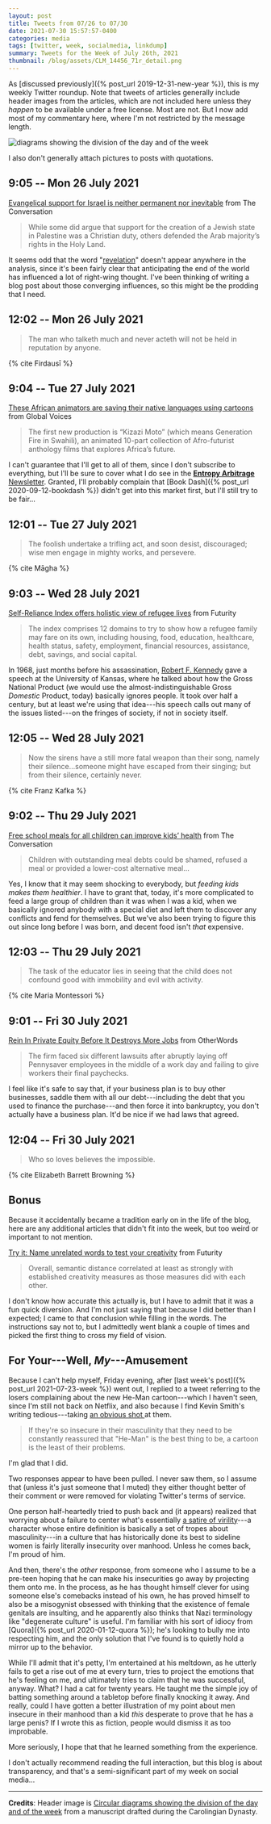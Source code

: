 ```yaml
---
layout: post
title: Tweets from 07/26 to 07/30
date: 2021-07-30 15:57:57-0400
categories: media
tags: [twitter, week, socialmedia, linkdump]
summary: Tweets for the Week of July 26th, 2021
thumbnail: /blog/assets/CLM_14456_71r_detail.png
---
```


As [discussed previously]({% post_url 2019-12-31-new-year %}), this is my weekly Twitter roundup.  Note that tweets of articles generally include header images from the articles, which are not included here unless they *happen* to be available under a free license.  Most are not.  But I now add most of my commentary here, where I'm not restricted by the message length.

![diagrams showing the division of the day and of the week](/blog/assets/CLM_14456_71r_detail.png "diagrams showing the division of the day and of the week")

I also don't generally attach pictures to posts with quotations.

## 9:05 -- Mon 26 July 2021

[<i class="fab fa-twitter-square"></i>](https://jcolag.github.io/twitter/1419644924610289673) [Evangelical support for Israel is neither permanent nor inevitable](https://theconversation.com/evangelical-support-for-israel-is-neither-permanent-nor-inevitable-164209) from The Conversation

 > While some did argue that support for the creation of a Jewish state in Palestine was a Christian duty, others defended the Arab majority’s rights in the Holy Land.

It seems odd that the word "[revelation](https://en.wikipedia.org/wiki/Book_of_Revelation)" doesn't appear anywhere in the analysis, since it's been fairly clear that anticipating the end of the world has influenced a lot of right-wing thought.  I've been thinking of writing a blog post about those converging influences, so this might be the prodding that I need.

## 12:02 -- Mon 26 July 2021

[<i class="fab fa-twitter-square"></i>](https://jcolag.github.io/twitter/1419689467930058761)

 > The man who talketh much and never acteth will not be held in reputation by anyone.

{% cite Firdausī %}

## 9:04 -- Tue 27 July 2021

[<i class="fab fa-twitter-square"></i>](https://jcolag.github.io/twitter/1420007060985434112) [These African animators are saving their native languages using cartoons](https://globalvoices.org/2021/07/20/these-african-animators-are-saving-their-native-languages-using-cartoons/) from Global Voices

 > The first new production is “Kizazi Moto” (which means Generation Fire in Swahili), an animated 10-part collection of Afro-futurist anthology films that explores Africa’s future.

I can't guarantee that I'll get to all of them, since I don't subscribe to everything, but I'll be sure to cover what I do see in the [**Entropy Arbitrage** Newsletter](https://entropy-arbitrage.mailchimpsites.com/).  Granted, I'll probably complain that [Book Dash]({% post_url 2020-09-12-bookdash %}) didn't get into this market first, but I'll still try to be fair...

## 12:01 -- Tue 27 July 2021

[<i class="fab fa-twitter-square"></i>](https://jcolag.github.io/twitter/1420051603927801862)

 > The foolish undertake a trifling act, and soon desist, discouraged; wise men engage in mighty works, and persevere.

{% cite Māgha %}

## 9:03 -- Wed 28 July 2021

[<i class="fab fa-twitter-square"></i>](https://jcolag.github.io/twitter/1420369196790190088) [Self-Reliance Index offers holistic view of refugee lives](https://www.futurity.org/self-reliance-index-refugees-2599012-2/) from Futurity

 > The index comprises 12 domains to try to show how a refugee family may fare on its own, including housing, food, education, healthcare, health status, safety, employment, financial resources, assistance, debt, savings, and social capital.

In 1968, just months before his assassination, [Robert F. Kennedy](https://en.wikipedia.org/wiki/Robert_F._Kennedy) gave a speech at the University of Kansas, where he talked about how the Gross National Product (we would use the almost-indistinguishable Gross *Domestic* Product, today) basically ignores people.  It took over half a century, but at least we're using that idea---his speech calls out many of the issues listed---on the fringes of society, if not in society itself.

## 12:05 -- Wed 28 July 2021

[<i class="fab fa-twitter-square"></i>](https://jcolag.github.io/twitter/1420414998489321475)

 > Now the sirens have a still more fatal weapon than their song, namely their silence...someone might have escaped from their singing; but from their silence, certainly never.

{% cite Franz Kafka %}

## 9:02 -- Thu 29 July 2021

[<i class="fab fa-twitter-square"></i>](https://jcolag.github.io/twitter/1420731333031075849) [Free school meals for all children can improve kids’ health](https://theconversation.com/free-school-meals-for-all-children-can-improve-kids-health-161957) from The Conversation

 > Children with outstanding meal debts could be shamed, refused a meal or provided a lower-cost alternative meal...

Yes, I know that it may seem shocking to everybody, but *feeding kids makes them healthier*.  I have to grant that, today, it's more complicated to feed a large group of children than it was when I was a kid, when we basically ignored anybody with a special diet and left them to discover any conflicts and fend for themselves.  But we've also been trying to figure this out since long before I was born, and decent food isn't *that* expensive.

## 12:03 -- Thu 29 July 2021

[<i class="fab fa-twitter-square"></i>](https://jcolag.github.io/twitter/1420776883080376321)

 > The task of the educator lies in seeing that the child does not confound good with immobility and evil with activity.

{% cite Maria Montessori %}

## 9:01 -- Fri 30 July 2021

[<i class="fab fa-twitter-square"></i>](https://jcolag.github.io/twitter/1421093469192212487) [Rein In Private Equity Before It Destroys More Jobs](https://otherwords.org/rein-in-private-equity-before-it-destroys-more-jobs/) from OtherWords

 > The firm faced six different lawsuits after abruptly laying off Pennysaver employees in the middle of a work day and failing to give workers their final paychecks.

I feel like it's safe to say that, if your business plan is to buy other businesses, saddle them with all our debt---including the debt that you used to finance the purchase---and then force it into bankruptcy, you don't actually have a business plan.  It'd be nice if we had laws that agreed.

## 12:04 -- Fri 30 July 2021

[<i class="fab fa-twitter-square"></i>](https://jcolag.github.io/twitter/1421139522599804934)

 > Who so loves believes the impossible.

{% cite Elizabeth Barrett Browning %}

## Bonus

Because it accidentally became a tradition early on in the life of the blog, here are any additional articles that didn't fit into the week, but too weird or important to not mention.

<i class="fas fa-square"></i> [Try it: Name unrelated words to test your creativity](https://www.futurity.org/creativity-measurement-test-words-language-2601152-2/) from Futurity

 > Overall, semantic distance correlated at least as strongly with established creativity measures as those measures did with each other.

I don't know how accurate this actually is, but I have to admit that it was a fun quick diversion.  And I'm not just saying that because I did better than I expected; I came to that conclusion while filling in the words.  The instructions say not to, but I admittedly went blank a couple of times and picked the first thing to cross my field of vision.

## For Your---Well, *My*---Amusement

Because I can't help myself, Friday evening, after [last week's post]({% post_url 2021-07-23-week %}) went out, I replied to a tweet referring to the losers complaining about the new He-Man cartoon---which I haven't seen, since I'm still not back on Netflix, and also because I find Kevin Smith's writing tedious---taking [an obvious shot <i class="fab fa-twitter-square"></i>](https://jcolag.github.io/twitter/1418645541194510341) at them.

 > If they're so insecure in their masculinity that they need to be constantly reassured that "He-Man" is the best thing to be, a cartoon is the least of their problems.

I'm glad that I did.

Two responses appear to have been pulled.  I never saw them, so I assume that (unless it's just someone that I muted) they either thought better of their comment or were removed for violating Twitter's terms of service.

One person half-heartedly tried to push back and (it appears) realized that worrying about a failure to center what's essentially [a satire of virility](https://en.wiktionary.org/wiki/he-man)---a character whose entire definition is basically a set of tropes about masculinity---in a culture that has historically done its best to sideline women is fairly literally insecurity over manhood.  Unless he comes back, I'm proud of him.

And then, there's the *other* response, from someone who I assume to be a pre-teen hoping that he can make his insecurities go away by projecting them onto me.  In the process, as he has thought himself clever for using someone else's comebacks instead of his own, he has proved himself to also be a misogynist obsessed with thinking that the existence of female genitals are insulting, and he apparently also thinks that Nazi terminology like "degenerate culture" is useful.  I'm familiar with his sort of idiocy from [Quora]({% post_url 2020-01-12-quora %}); he's looking to bully me into respecting him, and the only solution that I've found is to quietly hold a mirror up to the behavior.

While I'll admit that it's petty, I'm entertained at his meltdown, as he utterly fails to get a rise out of me at every turn, tries to project the emotions that he's feeling on me, and ultimately tries to claim that he was successful, anyway.  What?  I had a cat for twenty years.  He taught me the simple joy of batting something around a tabletop before finally knocking it away.  And really, could I have gotten a better illustration of my point about men insecure in their manhood than a kid *this* desperate to prove that he has a large penis?  If I wrote this as fiction, people would dismiss it as too improbable.

More seriously, I hope that that he learned something from the experience.

I don't actually recommend reading the full interaction, but this blog is about transparency, and that's a semi-significant part of my week on social media...

* * *

**Credits**:  Header image is [Circular diagrams showing the division of the day and of the week](https://commons.wikimedia.org/wiki/File:CLM_14456_71r_detail.jpg) from a manuscript drafted during the Carolingian Dynasty.
